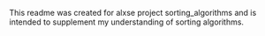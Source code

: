 This readme was created for alxse project sorting_algorithms and is intended to supplement my understanding of sorting algorithms.
